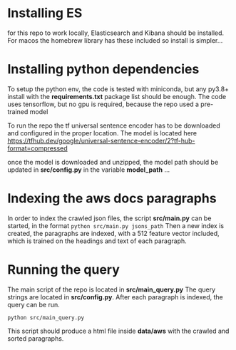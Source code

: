 
# Installing ES

for this repo to work locally, Elasticsearch and Kibana should be installed.
For macos the homebrew library has these included so install is simpler...

# Installing python dependencies

To setup the python env, the code is tested with miniconda,
but any py3.8+ install with the **requirements.txt** package list should be enough.
The code uses tensorflow, but no gpu is required, because the repo used a pre-trained model

To run the repo the tf universal sentence encoder has to be downloaded and configured in the proper location.
The model is located here 
https://tfhub.dev/google/universal-sentence-encoder/2?tf-hub-format=compressed

once the model is downloaded and unzipped, the model path should be updated in **src/config.py**
in the variable **model_path** ...

# Indexing the aws docs paragraphs

In order to index the crawled json files, the script **src/main.py** can be started,
in the format `
python src/main.py jsons_path
`
Then a new index is created, the paragraphs are indexed, 
with a 512 feature vector included,
which is trained on the headings and text of each paragraph.

# Running the query

The main script of the repo is located in **src/main_query.py**
The query strings are located in **src/config.py**.
After each paragraph is indexed, the query can be run.

`
python src/main_query.py
`

This script should produce a html file inside **data/aws** with the crawled and sorted paragraphs.

